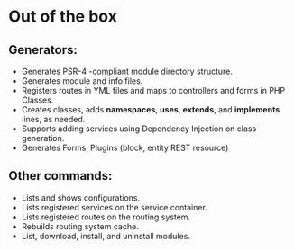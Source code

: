 # Out of the box

## Generators:
 * Generates PSR-4 -compliant module directory structure.
 * Generates module and info files.
 * Registers routes in YML files and maps to controllers and forms in PHP Classes.
 * Creates classes, adds **namespaces**, **uses**, **extends**, and **implements** lines, as needed.
 * Supports adding services using Dependency Injection on class generation.
 * Generates Forms, Plugins (block, entity REST resource)

## Other commands:
 * Lists and shows configurations.
 * Lists registered services on the service container.
 * Lists registered routes on the routing system.
 * Rebuilds routing system cache.
 * List, download, install, and uninstall modules.
